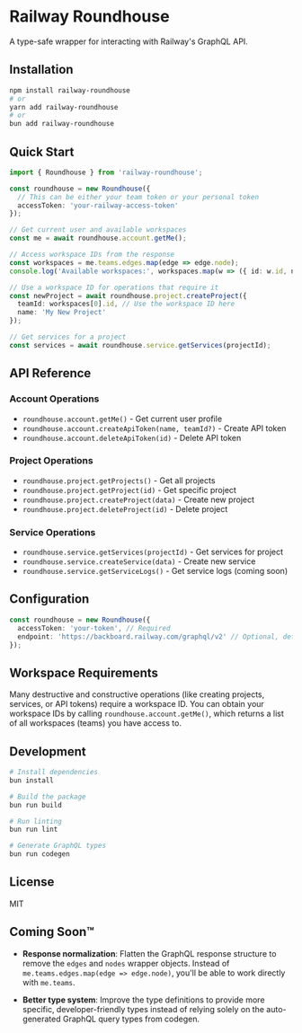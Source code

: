 # Railway Roundhouse

A type-safe wrapper for interacting with Railway's GraphQL API.

## Installation

```bash
npm install railway-roundhouse
# or
yarn add railway-roundhouse
# or
bun add railway-roundhouse
```

## Quick Start

```typescript
import { Roundhouse } from 'railway-roundhouse';

const roundhouse = new Roundhouse({
  // This can be either your team token or your personal token
  accessToken: 'your-railway-access-token'
});

// Get current user and available workspaces
const me = await roundhouse.account.getMe();

// Access workspace IDs from the response
const workspaces = me.teams.edges.map(edge => edge.node);
console.log('Available workspaces:', workspaces.map(w => ({ id: w.id, name: w.name })));

// Use a workspace ID for operations that require it
const newProject = await roundhouse.project.createProject({
  teamId: workspaces[0].id, // Use the workspace ID here
  name: 'My New Project'
});

// Get services for a project
const services = await roundhouse.service.getServices(projectId);
```

## API Reference

### Account Operations
- `roundhouse.account.getMe()` - Get current user profile
- `roundhouse.account.createApiToken(name, teamId?)` - Create API token
- `roundhouse.account.deleteApiToken(id)` - Delete API token

### Project Operations
- `roundhouse.project.getProjects()` - Get all projects
- `roundhouse.project.getProject(id)` - Get specific project
- `roundhouse.project.createProject(data)` - Create new project
- `roundhouse.project.deleteProject(id)` - Delete project

### Service Operations
- `roundhouse.service.getServices(projectId)` - Get services for project
- `roundhouse.service.createService(data)` - Create new service
- `roundhouse.service.getServiceLogs()` - Get service logs (coming soon)

## Configuration

```typescript
const roundhouse = new Roundhouse({
  accessToken: 'your-token', // Required
  endpoint: 'https://backboard.railway.com/graphql/v2' // Optional, defaults to Railway's endpoint
});
```

## Workspace Requirements

Many destructive and constructive operations (like creating projects, services, or API tokens) require a workspace ID. You can obtain your workspace IDs by calling `roundhouse.account.getMe()`, which returns a list of all workspaces (teams) you have access to.

## Development

```bash
# Install dependencies
bun install

# Build the package
bun run build

# Run linting
bun run lint

# Generate GraphQL types
bun run codegen
```

## License

MIT

## Coming Soon™

- **Response normalization**: Flatten the GraphQL response structure to remove the `edges` and `nodes` wrapper objects. Instead of `me.teams.edges.map(edge => edge.node)`, you'll be able to work directly with `me.teams`.

- **Better type system**: Improve the type definitions to provide more specific, developer-friendly types instead of relying solely on the auto-generated GraphQL query types from codegen.

